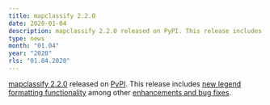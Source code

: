 ```yaml
---
title: mapclassify 2.2.0
date: 2020-01-04
description: mapclassify 2.2.0 released on PyPI. This release includes new legend formatting functionality among other enhancements and bug fixes.
type: news
month: "01.04"
year: "2020"
rls: "01.04.2020"
---
```


<a href="https://pysal.org/mapclassify/">mapclassify 2.2.0</a> released on <a href="https://pypi.org/project/mapclassify/2.2.0/">PyPI</a>. This release includes <a href="https://github.com/sjsrey/geopandas/blob/legendkwds/examples/choro_legends.ipynb">new legend formatting functionality</a> among other <a href="https://github.com/pysal/mapclassify/releases/tag/v2.2.0">enhancements and bug fixes</a>.